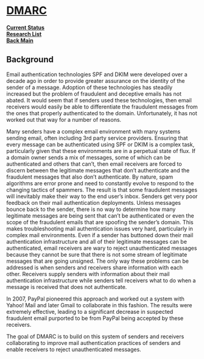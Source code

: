 # **[DMARC](https://dmarc.org/overview/)**

**[Current Status](../../../development/status/weekly/current_status.md)**\
**[Research List](../../research_list.md)**\
**[Back Main](../../../README.md)**

## Background

Email authentication technologies SPF and DKIM were developed over a decade ago in order to provide greater assurance on the identity of the sender of a message. Adoption of these technologies has steadily increased but the problem of fraudulent and deceptive emails has not abated. It would seem that if senders used these technologies, then email receivers would easily be able to differentiate the fraudulent messages from the ones that properly authenticated to the domain. Unfortunately, it has not worked out that way for a number of reasons.

Many senders have a complex email environment with many systems sending email, often including 3rd party service providers. Ensuring that every message can be authenticated using SPF or DKIM is a complex task, particularly given that these environments are in a perpetual state of flux.
If a domain owner sends a mix of messages, some of which can be authenticated and others that can’t, then email receivers are forced to discern between the legitimate messages that don’t authenticate and the fraudulent messages that also don’t authenticate. By nature, spam algorithms are error prone and need to constantly evolve to respond to the changing tactics of spammers. The result is that some fraudulent messages will inevitably make their way to the end user’s inbox.
Senders get very poor feedback on their mail authentication deployments. Unless messages bounce back to the sender, there is no way to determine how many legitimate messages are being sent that can’t be authenticated or even the scope of the fraudulent emails that are spoofing the sender’s domain. This makes troubleshooting mail authentication issues very hard, particularly in complex mail environments.
Even if a sender has buttoned down their mail authentication infrastructure and all of their legitimate messages can be authenticated, email receivers are wary to reject unauthenticated messages because they cannot be sure that there is not some stream of legitimate messages that are going unsigned.
The only way these problems can be addressed is when senders and receivers share information with each other. Receivers supply senders with information about their mail authentication infrastructure while senders tell receivers what to do when a message is received that does not authenticate.

In 2007, PayPal pioneered this approach and worked out a system with Yahoo! Mail and later Gmail to collaborate in this fashion. The results were extremely effective, leading to a significant decrease in suspected fraudulent email purported to be from PayPal being accepted by these receivers.

The goal of DMARC is to build on this system of senders and receivers collaborating to improve mail authentication practices of senders and enable receivers to reject unauthenticated messages.
